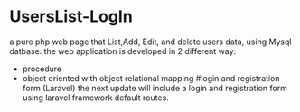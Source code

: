 # UsersList-LogIn
a pure php web page that List,Add, Edit, and delete users data, using Mysql datbase.
the web application is developed in 2 different way:
  - procedure
  - object oriented with object relational mapping
#login and registration form (Laravel)
the next update will include a login and registration form using laravel framework default routes.

